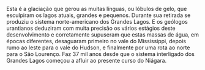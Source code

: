 ﻿Esta é a glaciação que gerou as muitas línguas, ou lóbulos de gelo, que esculpiram os lagos atuais, grandes e pequenos. Durante sua retirada se produziu o sistema norte-americano dos Grandes Lagos. E os geólogos urantianos deduziram com muita precisão os vários estágios deste desenvolvimento e corretamente supuseram que estas massas de água, em épocas diferentes, desaguaram primeiro no vale do Mississippi, depois rumo ao leste para o vale do Hudson, e finalmente por uma rota ao norte para o São Lourenço. Faz 37 mil anos desde que o sistema interligado dos Grandes Lagos começou a afluir ao presente curso do Niágara.